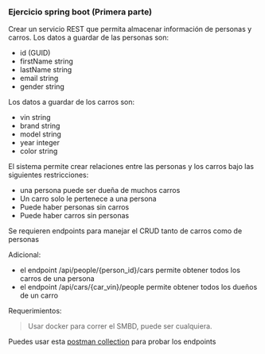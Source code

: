 ### Ejercicio spring boot (Primera parte)

Crear un servicio REST que permita almacenar información de personas y carros.
Los datos a guardar de las personas son:

- id (GUID)
- firstName string
- lastName string
- email string
- gender string

Los datos a guardar de los carros son:

- vin string
- brand string
- model string
- year integer
- color string

El sistema permite crear relaciones entre las personas y los carros bajo las siguientes
restricciones:

- una persona puede ser dueña de muchos carros
- Un carro solo le pertenece a una persona
- Puede haber personas sin carros
- Puede haber carros sin personas

Se requieren endpoints para manejar el CRUD tanto de carros como de personas

Adicional:

- el endpoint /api/people/{person_id}/cars permite obtener todos los carros de una persona
- el endpoint /api/cars/{car_vin}/people permite obtener todos los dueños de un carro

Requerimientos:

> Usar docker para correr el SMBD, puede ser cualquiera.

Puedes usar esta [postman collection](tests/People&Cars%201.postman_collection.json) para probar los
endpoints
